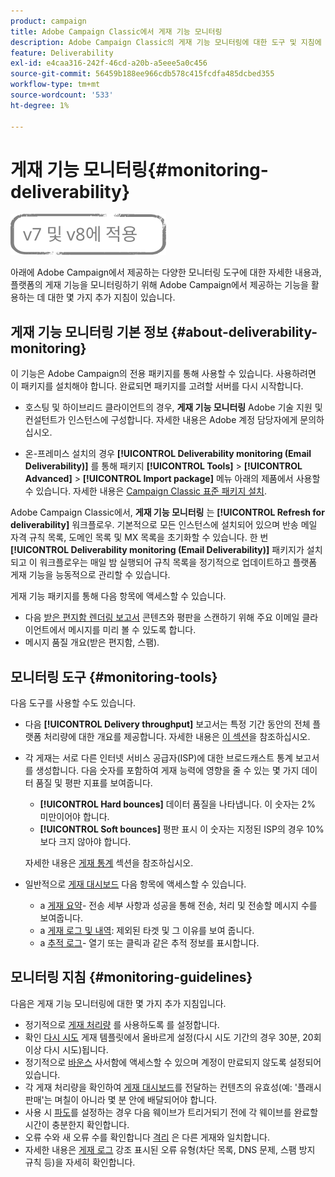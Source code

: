 ```yaml
---
product: campaign
title: Adobe Campaign Classic에서 게재 기능 모니터링
description: Adobe Campaign Classic의 게재 기능 모니터링에 대한 도구 및 지침에 대해 알아봅니다.
feature: Deliverability
exl-id: e4caa316-242f-46cd-a20b-a5eee5a0c456
source-git-commit: 56459b188ee966cdb578c415fcdfa485dcbed355
workflow-type: tm+mt
source-wordcount: '533'
ht-degree: 1%

---
```


# 게재 기능 모니터링{#monitoring-deliverability}

![](../../assets/common.svg)

아래에 Adobe Campaign에서 제공하는 다양한 모니터링 도구에 대한 자세한 내용과, 플랫폼의 게재 기능을 모니터링하기 위해 Adobe Campaign에서 제공하는 기능을 활용하는 데 대한 몇 가지 추가 지침이 있습니다.

## 게재 기능 모니터링 기본 정보 {#about-deliverability-monitoring}

이 기능은 Adobe Campaign의 전용 패키지를 통해 사용할 수 있습니다. 사용하려면 이 패키지를 설치해야 합니다. 완료되면 패키지를 고려할 서버를 다시 시작합니다.
* 호스팅 및 하이브리드 클라이언트의 경우, **게재 기능 모니터링** Adobe 기술 지원 및 컨설턴트가 인스턴스에 구성합니다. 자세한 내용은 Adobe 계정 담당자에게 문의하십시오.

* 온-프레미스 설치의 경우 **[!UICONTROL Deliverability monitoring (Email Deliverability)]** 를 통해 패키지 **[!UICONTROL Tools]** > **[!UICONTROL Advanced]** > **[!UICONTROL Import package]** 메뉴 아래의 제품에서 사용할 수 있습니다. 자세한 내용은 [Campaign Classic 표준 패키지 설치](../../installation/using/installing-campaign-standard-packages.md).

Adobe Campaign Classic에서, **게재 기능 모니터링** 는 **[!UICONTROL Refresh for deliverability]** 워크플로우. 기본적으로 모든 인스턴스에 설치되어 있으며 반송 메일 자격 규칙 목록, 도메인 목록 및 MX 목록을 초기화할 수 있습니다. 한 번 **[!UICONTROL Deliverability monitoring (Email Deliverability)]** 패키지가 설치되고 이 워크플로우는 매일 밤 실행되어 규칙 목록을 정기적으로 업데이트하고 플랫폼 게재 기능을 능동적으로 관리할 수 있습니다.

게재 기능 패키지를 통해 다음 항목에 액세스할 수 있습니다.

* 다음 [받은 편지함 렌더링 보고서](inbox-rendering.md) 콘텐츠와 평판을 스캔하기 위해 주요 이메일 클라이언트에서 메시지를 미리 볼 수 있도록 합니다.
* 메시지 품질 개요(받은 편지함, 스팸).

## 모니터링 도구 {#monitoring-tools}

다음 도구를 사용할 수도 있습니다.

* 다음 **[!UICONTROL Delivery throughput]** 보고서는 특정 기간 동안의 전체 플랫폼 처리량에 대한 개요를 제공합니다. 자세한 내용은 [이 섹션](../../reporting/using/global-reports.md#delivery-throughput)을 참조하십시오.
* 각 게재는 서로 다른 인터넷 서비스 공급자(ISP)에 대한 브로드캐스트 통계 보고서를 생성합니다. 다음 숫자를 포함하여 게재 능력에 영향을 줄 수 있는 몇 가지 데이터 품질 및 평판 지표를 보여줍니다.
   * **[!UICONTROL Hard bounces]** 데이터 품질을 나타냅니다. 이 숫자는 2% 미만이어야 합니다.
   * **[!UICONTROL Soft bounces]** 평판 표시 이 숫자는 지정된 ISP의 경우 10%보다 크지 않아야 합니다.

   자세한 내용은 [게재 통계](../../reporting/using/global-reports.md#delivery-statistics) 섹션을 참조하십시오.
* 일반적으로 [게재 대시보드](about-delivery-monitoring.md) 다음 항목에 액세스할 수 있습니다.
   * a [게재 요약](delivery-dashboard.md#delivery-summary)- 전송 세부 사항과 성공을 통해 전송, 처리 및 전송할 메시지 수를 보여줍니다.
   * a [게재 로그 및 내역](delivery-dashboard.md#delivery-logs-and-history): 제외된 타겟 및 그 이유를 보여 줍니다.
   * a [추적 로그](delivery-dashboard.md#tracking-logs)- 열기 또는 클릭과 같은 추적 정보를 표시합니다.

## 모니터링 지침 {#monitoring-guidelines}

다음은 게재 기능 모니터링에 대한 몇 가지 추가 지침입니다.

* 정기적으로 [게재 처리량](../../reporting/using/global-reports.md#delivery-throughput) 를 사용하도록 를 설정합니다.
* 확인 [다시 시도](understanding-delivery-failures.md#retries-after-a-delivery-temporary-failure) 게재 템플릿에서 올바르게 설정(다시 시도 기간의 경우 30분, 20회 이상 다시 시도)됩니다.
* 정기적으로 [바운스](understanding-delivery-failures.md#bounce-mail-management) 사서함에 액세스할 수 있으며 계정이 만료되지 않도록 설정되어 있습니다.
* 각 게재 처리량을 확인하여 [게재 대시보드](delivery-dashboard.md)를 전달하는 컨텐츠의 유효성(예: &#39;플래시 판매&#39;는 며칠이 아니라 몇 분 안에 배달되어야 합니다.
* 사용 시 [파도](steps-sending-the-delivery.md#sending-using-multiple-waves)를 설정하는 경우 다음 웨이브가 트리거되기 전에 각 웨이브를 완료할 시간이 충분한지 확인합니다.
* 오류 수와 새 오류 수를 확인합니다 [격리](understanding-quarantine-management.md) 은 다른 게재와 일치합니다.
* 자세한 내용은 [게재 로그](delivery-dashboard.md#delivery-logs-and-history) 강조 표시된 오류 유형(차단 목록, DNS 문제, 스팸 방지 규칙 등)을 자세히 확인합니다.
